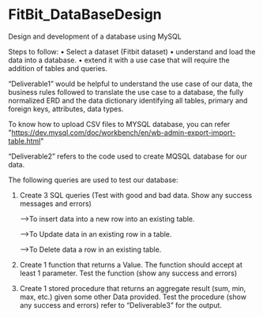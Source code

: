 # FitBit_DataBaseDesign
Design and development of a database using MySQL

Steps to follow:
•	Select a dataset (Fitbit dataset)
•	understand and load the data into a database.
•	extend it with a use case that will require the addition of tables and queries.

“Deliverable1” would be helpful to understand the use case of our data, the business rules followed to translate the use case to a database, the fully normalized ERD and the data dictionary identifying all tables, primary and foreign keys, attributes, data types.

To know how to upload CSV files to MYSQL database, you can refer "https://dev.mysql.com/doc/workbench/en/wb-admin-export-import-table.html"

“Deliverable2” refers to the code used to create MQSQL database for our data.

The following queries are used to test our database:

1) Create 3 SQL queries (Test with good and bad data. Show any success messages and errors)

   -->To insert data into a new row into an existing table.

   -->To Update data in an existing row in a table.

   -->To Delete data a row in an existing table. 
    
2) Create 1 function that returns a Value. The function should accept at least 1 parameter.  Test the function (show any success and errors)

3) Create 1 stored procedure that returns an aggregate result (sum, min, max, etc.) given some other Data provided. Test the procedure (show any success and errors)
refer to “Deliverable3” for the output.


